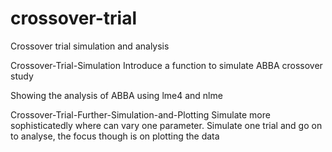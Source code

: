 # crossover-trial
Crossover trial simulation and analysis

Crossover-Trial-Simulation
Introduce a function to simulate ABBA crossover study

Showing the analysis of ABBA using lme4 and nlme

Crossover-Trial-Further-Simulation-and-Plotting 
Simulate more sophisticatedly where can vary one parameter. Simulate one trial and go on to analyse, the focus though is on plotting the data


 
 
